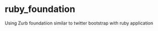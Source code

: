 ruby_foundation
===============

Using Zurb foundatiion similar to twitter bootstrap with ruby application
